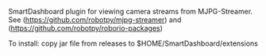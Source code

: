 SmartDashboard plugin for viewing camera streams from MJPG-Streamer. See
(https://github.com/robotpy/mjpg-streamer) and 
(https://github.com/robotpy/roborio-packages)

To install:
    copy jar file from releases to $HOME/SmartDashboard/extensions

